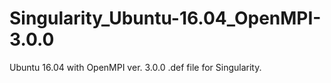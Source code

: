 # Singularity_Ubuntu-16.04_OpenMPI-3.0.0
Ubuntu 16.04 with OpenMPI ver. 3.0.0 .def file for Singularity.
